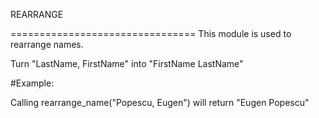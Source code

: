 REARRANGE

================================
This module is used to rearrange names.

Turn "LastName, FirstName" into "FirstName LastName"

#Example:

Calling rearrange_name("Popescu, Eugen") will return "Eugen Popescu"
